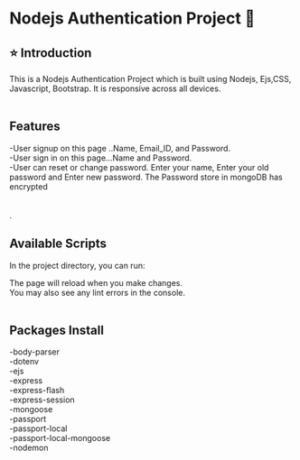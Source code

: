 # Nodejs Authentication Project 🚀

## ⭐ Introduction

This is a Nodejs Authentication  Project which is built using Nodejs, Ejs,CSS, Javascript, Bootstrap. It is responsive across all devices.
<br/>
<br/>

## Features
-User signup  on this page ..Name, Email_ID, and Password. <br/>
-User sign in on this page...Name and Password.      <br/>
-User can reset or change password. Enter your name, Enter your old password and Enter new password. The Password store in mongoDB has encrypted  <br/>
<br/>
<br/>
.
## Available Scripts
In the project directory, you can run:




The page will reload when you make changes.\
You may also see any lint errors in the console.
<br/>
<br/>

## Packages Install
-body-parser <br/>
-dotenv<br/>
-ejs<br/>
-express<br/>
-express-flash<br/>
-express-session<br/>
-mongoose<br/>
-passport<br/>
-passport-local<br/>
-passport-local-mongoose<br/>
-nodemon<br/>









